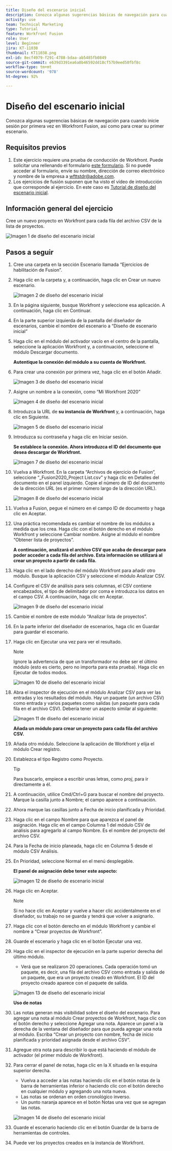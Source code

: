 ```yaml
---
title: Diseño del escenario inicial
description: Conozca algunas sugerencias básicas de navegación para cuando inicie sesión por primera vez en Workfront Fusion, así como para crear su primer escenario.
activity: use
team: Technical Marketing
type: Tutorial
feature: Workfront Fusion
role: User
level: Beginner
jira: KT-11038
thumbnail: KT11038.png
exl-id: 8ecf4979-f291-4788-bdaa-ab5485fb0849
source-git-commit: e639d3391ea6a8b46592dd18cf57b9eed50fbf8c
workflow-type: tm+mt
source-wordcount: '978'
ht-degree: 92%

---
```


# Diseño del escenario inicial

Conozca algunas sugerencias básicas de navegación para cuando inicie sesión por primera vez en Workfront Fusion, así como para crear su primer escenario.

## Requisitos previos

1. Este ejercicio requiere una prueba de conducción de Workfront. Puede solicitar una rellenando el formulario [este formulario](https://forms.office.com/r/f1J8HRGrNY). Si no puede acceder al formulario, envíe su nombre, dirección de correo electrónico y nombre de la empresa a wfttstdr@adobe.com.
1. Los ejercicios de fusión suponen que ha visto el vídeo de introducción que corresponde al ejercicio. En este caso es [Tutorial de diseño del escenario inicial](https://experienceleague.adobe.com/docs/workfront-learn/tutorials-workfront/fusion/understand-the-basics/initial-scenario-design-walkthrough.html?lang=en).


## Información general del ejercicio

Cree un nuevo proyecto en Workfront para cada fila del archivo CSV de la lista de proyectos.

![Imagen 1 de diseño del escenario inicial](../12-exercises/assets/initial-scenario-design-1.png)

## Pasos a seguir

1. Cree una carpeta en la sección Escenario llamada “Ejercicios de habilitación de Fusion”.
1. Haga clic en la carpeta y, a continuación, haga clic en Crear un nuevo escenario.

   ![Imagen 2 de diseño del escenario inicial](../12-exercises/assets/initial-scenario-design-2.png)

1. En la página siguiente, busque Workfront y seleccione esa aplicación. A continuación, haga clic en Continuar.
1. En la parte superior izquierda de la pantalla del diseñador de escenarios, cambie el nombre del escenario a “Diseño de escenario inicial”
1. Haga clic en el módulo del activador vacío en el centro de la pantalla, seleccione la aplicación Workfront y, a continuación, seleccione el módulo Descargar documento.

   **Autentique la conexión del módulo a su cuenta de Workfront.**

1. Para crear una conexión por primera vez, haga clic en el botón Añadir.

   ![Imagen 3 de diseño del escenario inicial](../12-exercises/assets/initial-scenario-design-3.png)

1. Asigne un nombre a la conexión, como “Mi Workfront 2020”

   ![Imagen 4 de diseño del escenario inicial](../12-exercises/assets/initial-scenario-design-4.png)

1. Introduzca la URL de **su instancia de Workfront** y, a continuación, haga clic en Siguiente.

   ![Imagen 5 de diseño del escenario inicial](../12-exercises/assets/initial-scenario-design-5.png)

1. Introduzca su contraseña y haga clic en Iniciar sesión.

   **Se establece la conexión. Ahora introduzca el ID del documento que desea descargar de Workfront.**

   ![Imagen 7 de diseño del escenario inicial](../12-exercises/assets/initial-scenario-design-7.png)

1. Vuelva a Workfront. En la carpeta “Archivos de ejercicio de Fusion”, seleccione “_Fusion2020_Project List.csv” y haga clic en Detalles del documento en el panel izquierdo. Copie el número de ID del documento de la dirección URL (es el primer número largo de la dirección URL).

   ![Imagen 8 de diseño del escenario inicial](../12-exercises/assets/initial-scenario-design-8.png)

1. Vuelva a Fusion, pegue el número en el campo ID de documento y haga clic en Aceptar.
1. Una práctica recomendada es cambiar el nombre de los módulos a medida que los crea. Haga clic con el botón derecho en el módulo Workfront y seleccione Cambiar nombre. Asigne al módulo el nombre “Obtener lista de proyectos”.

   **A continuación, analizará el archivo CSV que acaba de descargar para poder acceder a cada fila del archivo. Esta información se utilizará al crear un proyecto a partir de cada fila.**

1. Haga clic en el lado derecho del módulo Workfront para añadir otro módulo. Busque la aplicación CSV y seleccione el módulo Analizar CSV.
1. Configure el CSV de análisis para seis columnas, el CSV contiene encabezados, el tipo de delimitador por coma e introduzca los datos en el campo CSV. A continuación, haga clic en Aceptar.

   ![Imagen 9 de diseño del escenario inicial](../12-exercises/assets/initial-scenario-design-9.png)

1. Cambie el nombre de este módulo “Analizar lista de proyectos”.
1. En la parte inferior del diseñador de escenarios, haga clic en Guardar para guardar el escenario.
1. Haga clic en Ejecutar una vez para ver el resultado.

   >[!NOTE]
   >
   >Ignore la advertencia de que un transformador no debe ser el último módulo (esto es cierto, pero no importa para esta prueba). Haga clic en Ejecutar de todos modos.

   ![Imagen 10 de diseño del escenario inicial](../12-exercises/assets/initial-scenario-design-10.png)

1. Abra el inspector de ejecución en el módulo Analizar CSV para ver las entradas y los resultados del módulo. Hay un paquete (un archivo CSV) como entrada y varios paquetes como salidas (un paquete para cada fila en el archivo CSV). Debería tener un aspecto similar al siguiente:

   ![Imagen 11 de diseño del escenario inicial](../12-exercises/assets/initial-scenario-design-11.png)

   **Añada un módulo para crear un proyecto para cada fila del archivo CSV.**

1. Añada otro módulo. Seleccione la aplicación de Workfront y elija el módulo Crear registro.
1. Establezca el tipo Registro como Proyecto.

   >[!TIP]
   >
   >Para buscarlo, empiece a escribir unas letras, como *proj*, para ir directamente a él.

1. A continuación, utilice Cmd/Ctrl+G para buscar el nombre del proyecto. Marque la casilla junto a Nombre; el campo aparece a continuación.
1. Ahora marque las casillas junto a Fecha de inicio planificada y Prioridad.
1. Haga clic en el campo Nombre para que aparezca el panel de asignación. Haga clic en el campo Columna 1 del módulo CSV de análisis para agregarlo al campo Nombre. Es el nombre del proyecto del archivo CSV.
1. Para la Fecha de inicio planeada, haga clic en Columna 5 desde el módulo CSV Análisis.
1. En Prioridad, seleccione Normal en el menú desplegable.

   **El panel de asignación debe tener este aspecto:**

   ![Imagen 12 de diseño de escenario inicial](../12-exercises/assets/initial-scenario-design-12.png)

1. Haga clic en Aceptar.

   >[!NOTE]
   >
   >Si no hace clic en Aceptar y vuelve a hacer clic accidentalmente en el diseñador, su trabajo no se guarda y tendrá que volver a asignarlo.

1. Haga clic con el botón derecho en el módulo Workfront y cambie el nombre a “Crear proyectos de Workfront”.
1. Guarde el escenario y haga clic en el botón Ejecutar una vez.
1. Haga clic en el inspector de ejecución en la parte superior derecha del último módulo.

   + Verá que se realizaron 20 operaciones. Cada operación tomó un paquete, es decir, una fila del archivo CSV como entrada y salida de un paquete, que era un proyecto creado en Workfront. El ID del proyecto creado aparece con el paquete de salida.

   ![Imagen 13 de diseño del escenario inicial](../12-exercises/assets/initial-scenario-design-13.png)

   **Uso de notas**

1. Las notas generan más visibilidad sobre el diseño del escenario. Para agregar una nota al módulo Crear proyectos de Workfront, haga clic con el botón derecho y seleccione Agregar una nota. Aparece un panel a la derecha de la ventana del diseñador para que pueda agregar una nota al módulo. Escriba “Crear un proyecto con nombre, fecha de inicio planificada y prioridad asignada desde el archivo CSV”.
1. Agregue otra nota para describir lo que está haciendo el módulo de activador (el primer módulo de Workfront).
1. Para cerrar el panel de notas, haga clic en la X situada en la esquina superior derecha.

   + Vuelva a acceder a las notas haciendo clic en el botón notas de la barra de herramientas inferior o haciendo clic con el botón derecho en cualquier módulo y agregando una nota nueva.
   + Las notas se ordenan en orden cronológico inverso.
   + Un punto naranja aparece en el botón Notas una vez que se agregan las notas.

   ![Imagen 14 de diseño del escenario inicial](../12-exercises/assets/initial-scenario-design-14.png)

1. Guarde el escenario haciendo clic en el botón Guardar de la barra de herramientas de controles.
1. Puede ver los proyectos creados en la instancia de Workfront.
